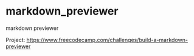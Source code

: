 # markdown_previewer
markdown previewer

Project: https://www.freecodecamp.com/challenges/build-a-markdown-previewer
